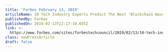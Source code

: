 ```yaml
---
title: 'Forbes February 13, 2019'
articleName: 10 Tech Industry Experts Predict The Next 'Blockchain Wave'
publishedBy: Forbes
publishedOn: 2019-02-13T22:17:18.655Z
link: >-
  https://www.forbes.com/sites/forbestechcouncil/2019/02/13/10-tech-industry-experts-predict-the-next-blockchain-wave/#a18ef1877868
class: newPressArticle
draft: false
---
```


